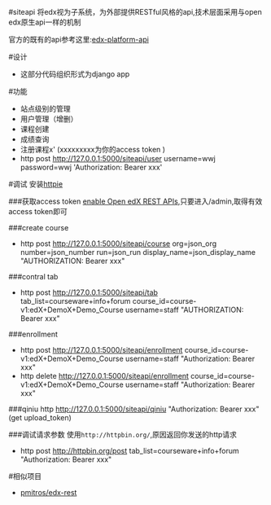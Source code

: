 #siteapi
将edx视为子系统，为外部提供RESTful风格的api,技术层面采用与open edx原生api一样的机制

官方的既有的api参考这里:[edx-platform-api](http://edx.readthedocs.org/projects/edx-platform-api/en/latest/)

#设计
*  这部分代码组织形式为django app

#功能
*  站点级别的管理
*  用户管理（增删）
*  课程创建
*  成绩查询
*  注册课程x' (xxxxxxxxx为你的access token )
*  http post http://127.0.0.1:5000/siteapi/user username=wwj password=wwj 'Authorization: Bearer xxx'

#调试
安装[httpie](https://github.com/jkbrzt/httpie)

###获取access token
[enable Open edX REST APIs](http://blog.just4fun.site/edx-api.html),只要进入/admin,取得有效access token即可

###create course
*  http  post http://127.0.0.1:5000/siteapi/course   org=json_org number=json_number run=json_run display_name=json_display_name  "AUTHORIZATION: Bearer  xxx"

###contral tab
*  http  post http://127.0.0.1:5000/siteapi/tab   tab_list=courseware+info+forum course_id=course-v1:edX+DemoX+Demo_Course username=staff  "AUTHORIZATION: Bearer xxx"

###enrollment
*  http post http://127.0.0.1:5000/siteapi/enrollment course_id=course-v1:edX+DemoX+Demo_Course username=staff "Authorization: Bearer xxx"
*  http delete http://127.0.0.1:5000/siteapi/enrollment course_id=course-v1:edX+DemoX+Demo_Course username=staff "Authorization: Bearer xxx"

###qiniu
http  http://127.0.0.1:5000/siteapi/qiniu "Authorization: Bearer xxx"  (get upload_token)

###调试请求参数
使用`http://httpbin.org/`,原因返回你发送的http请求

*  http post http://httpbin.org/post tab_list=courseware+info+forum "Authorization: Bearer xxx"

#相似项目
*  [pmitros/edx-rest](https://github.com/pmitros/edx-rest/blob/master/src/edxrest.py)
